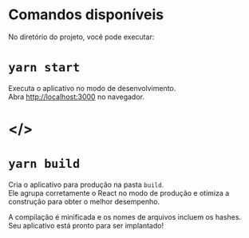 


# Comandos disponíveis

No diretório do projeto, você pode executar:


# `yarn start`
Executa o aplicativo no modo de desenvolvimento.<br />
Abra [http://localhost:3000](http://localhost:3000) no navegador.

# </>

# `yarn build`
Cria o aplicativo para produção na pasta `build`. <br />
Ele agrupa corretamente o React no modo de produção e otimiza a construção para obter o melhor desempenho.

A compilação é minificada e os nomes de arquivos incluem os hashes. <br />
Seu aplicativo está pronto para ser implantado!


